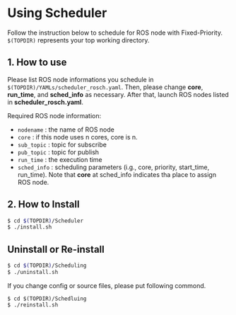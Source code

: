 # Using Scheduler

Follow the instruction below to schedule for ROS node with Fixed-Priority.
`$(TOPDIR)` represents your top working directory.

## 1. How to use

 Please list ROS node informations you schedule in `$(TOPDIR)/YAMLs/scheduler_rosch.yaml`.
 Then, please change __core__, __run_time__, and __sched_info__ as necessary.
After that, launch ROS nodes listed in __scheduler_rosch.yaml__.

Required ROS node information:
  
 * `nodename` : the name of ROS node
 * `core` : if this node uses n cores, core is n.
 * `sub_topic` : topic for subscribe
 * `pub_topic` : topic for publish
 * `run_time` : the execution time
 * `sched_info` : scheduling parameters (i.g., core, priority, start_time, run_time). Note that __core__ at sched_info indicates tha place to assign ROS node.

## 2. How to Install

```sh
$ cd $(TOPDIR)/Scheduler
$ ./install.sh
``` 

## Uninstall or Re-install

```sh
$ cd $(TOPDIR)/Scheduling
$ ./uninstall.sh
```

If you change config or source files, please put following commond.

``` 
$ cd $(TOPDIR)/Schedluing
$ ./reinstall.sh
``` 

